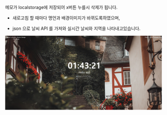 메모가 localstorage에 저장되어 x버튼 누를시 삭제가 됩니다. 

- 새로고침 할 때마다 명언과 배경이미지가 바뀌도록하였으며,

- json 으로 날씨 API 를 가져와 실시간 날씨와 지역을
나타내고있습니다.
<img  src="https://github.com/qjagkrdldi/Toy_TodoList/blob/main/chrome.png"/>

